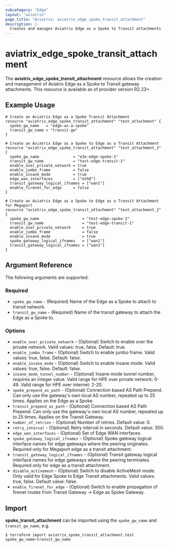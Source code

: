 ```yaml
---
subcategory: "Edge"
layout: "aviatrix"
page_title: "Aviatrix: aviatrix_edge_spoke_transit_attachment"
description: |-
  Creates and manages Aviatrix Edge as a Spoke to Transit attachments
---
```


# aviatrix_edge_spoke_transit_attachment

The **aviatrix_edge_spoke_transit_attachment** resource allows the creation and management of Aviatrix Edge as a Spoke to Transit gateway attachments. This resource is available as of provider version R2.23+.

## Example Usage

```hcl
# Create an Aviatrix Edge as a Spoke Transit Attachment
resource "aviatrix_edge_spoke_transit_attachment" "test_attachment" {
  spoke_gw_name   = "edge-as-a-spoke"
  transit_gw_name = "transit-gw"
}
```
```hcl
# Create an Aviatrix Edge as a Spoke to Edge as a Transit Attachment
resource "aviatrix_edge_spoke_transit_attachment" "test_attachment_2" {
  spoke_gw_name               = "e2e-edge-spoke-1"
  transit_gw_name             = "test-edge-transit-1"
  enable_over_private_network = true
  enable_jumbo_frame          = false
  enable_insane_mode          = true
  edge_wan_interfaces         = ["eth0"]
  transit_gateway_logical_ifnames = ["wan1"]
  enable_firenet_for_edge     = false
}
```
```hcl
# Create an Aviatrix Edge as a Spoke to Edge as a Transit Attachment for Megaport
resource "aviatrix_edge_spoke_transit_attachment" "test_attachment_2" {
  spoke_gw_name                   = "test-edge-spoke-1"
  transit_gw_name                 = "test-edge-transit-1"
  enable_over_private_network     = true
  enable_jumbo_frame              = false
  enable_insane_mode              = true
  spoke_gateway_logical_ifnames   = ["wan1"]
  transit_gateway_logical_ifnames = ["wan1"]
}
```

## Argument Reference

The following arguments are supported:

### Required

* `spoke_gw_name` - (Required) Name of the Edge as a Spoke to attach to transit network.
* `transit_gw_name` - (Required) Name of the transit gateway to attach the Edge as a Spoke to.

### Options

* `enable_over_private_network` - (Optional) Switch to enable over the private network. Valid values: true, false. Default: true.
* `enable_jumbo_frame` - (Optional) Switch to enable jumbo frame. Valid values: true, false. Default: false.
* `enable_insane_mode` - (Optional) Switch to enable insane mode. Valid values: true, false. Default: false.
* `insane_mode_tunnel_number` - (Optional) Insane mode tunnel number, requires an integer value. Valid range for HPE over private network: 0-49. Valid range for HPE over internet: 2-20.
* `spoke_prepend_as_path` - (Optional) Connection based AS Path Prepend. Can only use the gateway's own local AS number, repeated up to 25 times. Applies on the Edge as a Spoke.
* `transit_prepend_as_path` - (Optional) Connection based AS Path Prepend. Can only use the gateway's own local AS number, repeated up to 25 times. Applies on the Transit Gateway.
* `number_of_retries` - (Optional) Number of retries. Default value: 0.
* `retry_interval` - (Optional) Retry interval in seconds. Default value: 300.
* `edge_wan_interfaces` - (Optional) Set of Edge WAN interfaces.
* `spoke_gateway_logical_ifnames` - (Optional) Spoke gateway logical interface names for edge gateways where the peering originates. Required only for Megaport edge as a transit attachment.
* `transit_gateway_logical_ifnames` - (Optional) Transit gateway logical interface names for edge gateways where the peering terminates. Required only for edge as a transit attachment.
* `disable_activemesh` - (Optional) Switch to disable ActiveMesh mode. Only valid for Edge Spoke to Edge Transit attachments. Valid values: true, false. Default value: false.
* `enable_firenet_for_edge` - (Optional) Switch to enable propagation of firenet routes from Transit Gateway -> Edge as Spoke Gateway.

## Import

**spoke_transit_attachment** can be imported using the `spoke_gw_name` and `transit_gw_name`, e.g.

```
$ terraform import aviatrix_spoke_transit_attachment.test spoke_gw_name~transit_gw_name
```
